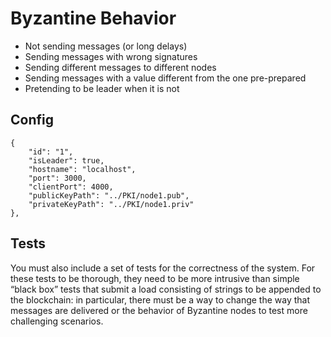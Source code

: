 # Byzantine Behavior

- Not sending messages (or long delays)
- Sending messages with wrong signatures
- Sending different messages to different nodes
- Sending messages with a value different from the one pre-prepared
- Pretending to be leader when it is not

## Config

    {
        "id": "1",
        "isLeader": true,
        "hostname": "localhost",
        "port": 3000,
        "clientPort": 4000,
        "publicKeyPath": "../PKI/node1.pub",
        "privateKeyPath": "../PKI/node1.priv"
    },

## Tests

You must also include a set of tests for the correctness of the system. For these tests to
be thorough, they need to be more intrusive than simple “black box” tests that submit a
load consisting of strings to be appended to the blockchain: in particular, there must be
a way to change the way that messages are delivered or the behavior of Byzantine nodes
to test more challenging scenarios.
